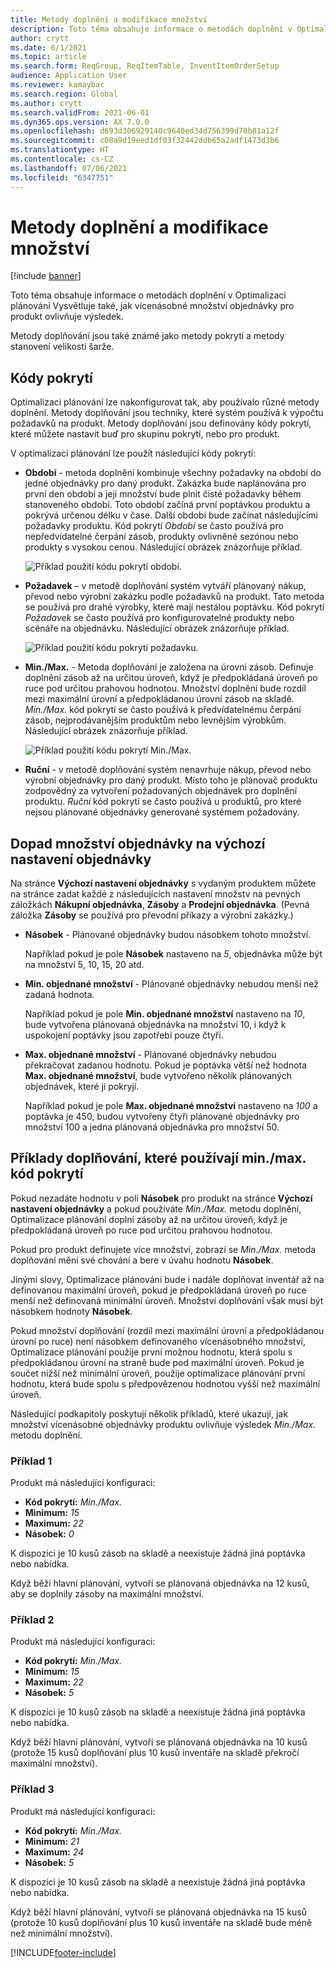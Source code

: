 ```yaml
---
title: Metody doplnění a modifikace množství
description: Toto téma obsahuje informace o metodách doplnění v Optimalizaci plánování Vysvětluje také, jak vícenásobné množství objednávky pro produkt ovlivňuje výsledek.
author: crytt
ms.date: 6/1/2021
ms.topic: article
ms.search.form: ReqGroup, ReqItemTable, InventItemOrderSetup
audience: Application User
ms.reviewer: kamaybac
ms.search.region: Global
ms.author: crytt
ms.search.validFrom: 2021-06-01
ms.dyn365.ops.version: AX 7.0.0
ms.openlocfilehash: d693d306929140c9640ed34d756399d70b81a12f
ms.sourcegitcommit: c08a9d19eed1df03f32442ddb65a2adf1473d3b6
ms.translationtype: HT
ms.contentlocale: cs-CZ
ms.lasthandoff: 07/06/2021
ms.locfileid: "6347751"
---
```

# <a name="replenishment-methods-and-quantity-modification"></a>Metody doplnění a modifikace množství

[!include [banner](../../includes/banner.md)]

Toto téma obsahuje informace o metodách doplnění v Optimalizaci plánování Vysvětluje také, jak vícenásobné množství objednávky pro produkt ovlivňuje výsledek.

Metody doplňování jsou také známé jako metody pokrytí a metody stanovení velikosti šarže.

## <a name="coverage-codes"></a>Kódy pokrytí

Optimalizaci plánování lze nakonfigurovat tak, aby používalo různé metody doplnění. Metody doplňování jsou techniky, které systém používá k výpočtu požadavků na produkt. Metody doplňování jsou definovány kódy pokrytí, které můžete nastavit buď pro skupinu pokrytí, nebo pro produkt.

V optimalizaci plánování lze použít následující kódy pokrytí:

- **Období** - metoda doplnění kombinuje všechny požadavky na období do jedné objednávky pro daný produkt. Zakázka bude naplánována pro první den období a její množství bude plnit čisté požadavky během stanoveného období. Toto období začíná první poptávkou produktu a pokrývá určenou délku v čase. Další období bude začínat následujícími požadavky produktu. Kód pokrytí *Období* se často používá pro nepředvídatelné čerpání zásob, produkty ovlivněné sezónou nebo produkty s vysokou cenou. Následující obrázek znázorňuje příklad.

    ![Příklad použití kódu pokrytí období.](./media/coverage-code-period.png "Příklad použití kódu pokrytí období")

- **Požadavek** – v metodě doplňování systém vytváří plánovaný nákup, převod nebo výrobní zakázku podle požadavků na produkt. Tato metoda se používá pro drahé výrobky, které mají nestálou poptávku. Kód pokrytí *Požadavek* se často používá pro konfigurovatelné produkty nebo scénáře na objednávku. Následující obrázek znázorňuje příklad.

    ![Příklad použití kódu pokrytí požadavku.](./media/coverage-code-requirement.png "Příklad použití kódu pokrytí požadavku")

- **Min./Max.** - Metoda doplňování je založena na úrovni zásob. Definuje doplnění zásob až na určitou úroveň, když je předpokládaná úroveň po ruce pod určitou prahovou hodnotou. Množství doplnění bude rozdíl mezi maximální úrovní a předpokládanou úrovní zásob na skladě. *Min./Max.* kód pokrytí se často používá k předvídatelnému čerpání zásob, nejprodávanějším produktům nebo levnějším výrobkům. Následující obrázek znázorňuje příklad.

    ![Příklad použití kódu pokrytí Min./Max.](./media/coverage-code-min-max.png "Příklad použití kódu pokrytí Min./Max.")

- **Ruční** - v metodě doplňování systém nenavrhuje nákup, převod nebo výrobní objednávky pro daný produkt. Místo toho je plánovač produktu zodpovědný za vytvoření požadovaných objednávek pro doplnění produktu. *Ruční* kód pokrytí se často používá u produktů, pro které nejsou plánované objednávky generované systémem požadovány.

## <a name="impact-of-the-order-quantity-from-default-order-settings"></a>Dopad množství objednávky na výchozí nastavení objednávky

Na stránce **Výchozí nastavení objednávky** s vydaným produktem můžete na stránce zadat každé z následujících nastavení množstv na pevných záložkách **Nákupní objednávka**, **Zásoby** a **Prodejní objednávka**. (Pevná záložka **Zásoby** se používá pro převodní příkazy a výrobní zakázky.)

- **Násobek** - Plánované objednávky budou násobkem tohoto množství.

    Například pokud je pole **Násobek** nastaveno na *5*, objednávka může být na množství 5, 10, 15, 20 atd.

- **Min. objednané množství** - Plánované objednávky nebudou menší než zadaná hodnota.

    Například pokud je pole **Min. objednané množství** nastaveno na *10*, bude vytvořena plánovaná objednávka na množství 10, i když k uspokojení poptávky jsou zapotřebí pouze čtyři.

- **Max. objednané množství** - Plánované objednávky nebudou překračovat zadanou hodnotu. Pokud je poptávka větší než hodnota **Max. objednané množství**, bude vytvořeno několik plánovaných objednávek, které ji pokryjí.

    Například pokud je pole **Max. objednané množství** nastaveno na *100* a poptávka je 450, budou vytvořeny čtyři plánované objednávky pro množství 100 a jedna plánovaná objednávka pro množství 50.

## <a name="examples-of-replenishment-that-use-the-minmax-coverage-code"></a>Příklady doplňování, které používají min./max. kód pokrytí

Pokud nezadáte hodnotu v poli **Násobek** pro produkt na stránce **Výchozí nastavení objednávky**  a pokud používáte *Min./Max.* metodu doplnění, Optimalizace plánování doplní zásoby až na určitou úroveň, když je předpokládaná úroveň po ruce pod určitou prahovou hodnotou.

Pokud pro produkt definujete více množství, zobrazí se *Min./Max.* metoda doplňování mění své chování a bere v úvahu hodnotu **Násobek**.

Jinými slovy, Optimalizace plánování bude i nadále doplňovat inventář až na definovanou maximální úroveň, pokud je předpokládaná úroveň po ruce menší než definovaná minimální úroveň. Množství doplňování však musí být násobkem hodnoty **Násobek**.

Pokud množství doplňování (rozdíl mezi maximální úrovní a předpokládanou úrovní po ruce) není násobkem definovaného vícenásobného množství, Optimalizace plánování použije první možnou hodnotu, která spolu s předpokládanou úrovní na straně bude pod maximální úroveň. Pokud je součet nižší než minimální úroveň, použije optimalizace plánování první hodnotu, která bude spolu s předpovězenou hodnotou vyšší než maximální úroveň.

Následující podkapitoly poskytují několik příkladů, které ukazují, jak množství vícenásobné objednávky produktu ovlivňuje výsledek *Min./Max.* metodu doplnění.

### <a name="example-1"></a>Příklad 1

Produkt má následující konfiguraci:

- **Kód pokrytí:** *Min./Max.*
- **Minimum:** *15*
- **Maximum:** *22*
- **Násobek:** *0*

K dispozici je 10 kusů zásob na skladě a neexistuje žádná jiná poptávka nebo nabídka.

Když běží hlavní plánování, vytvoří se plánovaná objednávka na 12 kusů, aby se doplnily zásoby na maximální množství.

### <a name="example-2"></a>Příklad 2

Produkt má následující konfiguraci:

- **Kód pokrytí:** *Min./Max.*
- **Minimum:** *15*
- **Maximum:** *22*
- **Násobek:** *5*

K dispozici je 10 kusů zásob na skladě a neexistuje žádná jiná poptávka nebo nabídka.

Když běží hlavní plánování, vytvoří se plánovaná objednávka na 10 kusů (protože 15 kusů doplňování plus 10 kusů inventáře na skladě překročí maximální množství).

### <a name="example-3"></a>Příklad 3

Produkt má následující konfiguraci:

- **Kód pokrytí:** *Min./Max.*
- **Minimum:** *21*
- **Maximum:** *24*
- **Násobek:** *5*

K dispozici je 10 kusů zásob na skladě a neexistuje žádná jiná poptávka nebo nabídka.

Když běží hlavní plánování, vytvoří se plánovaná objednávka na 15 kusů (protože 10 kusů doplňování plus 10 kusů inventáře na skladě bude méně než minimální množství).

[!INCLUDE[footer-include](../../../includes/footer-banner.md)]
